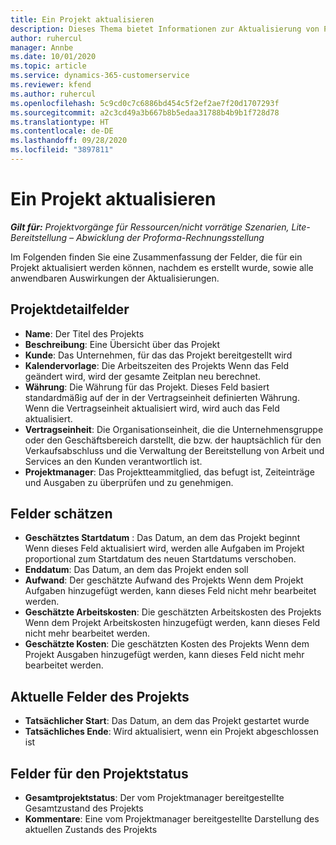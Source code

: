 ```yaml
---
title: Ein Projekt aktualisieren
description: Dieses Thema bietet Informationen zur Aktualisierung von Projekten in Project Operations.
author: ruhercul
manager: Annbe
ms.date: 10/01/2020
ms.topic: article
ms.service: dynamics-365-customerservice
ms.reviewer: kfend
ms.author: ruhercul
ms.openlocfilehash: 5c9cd0c7c6886bd454c5f2ef2ae7f20d1707293f
ms.sourcegitcommit: a2c3cd49a3b667b8b5edaa31788b4b9b1f728d78
ms.translationtype: HT
ms.contentlocale: de-DE
ms.lasthandoff: 09/28/2020
ms.locfileid: "3897811"
---
```

# <a name="update-a-project"></a>Ein Projekt aktualisieren

_**Gilt für:** Projektvorgänge für Ressourcen/nicht vorrätige Szenarien, Lite-Bereitstellung – Abwicklung der Proforma-Rechnungsstellung_

Im Folgenden finden Sie eine Zusammenfassung der Felder, die für ein Projekt aktualisiert werden können, nachdem es erstellt wurde, sowie alle anwendbaren Auswirkungen der Aktualisierungen.

## <a name="project-detail-fields"></a>Projektdetailfelder

- **Name**: Der Titel des Projekts
- **Beschreibung**: Eine Übersicht über das Projekt
- **Kunde**: Das Unternehmen, für das das Projekt bereitgestellt wird
- **Kalendervorlage**: Die Arbeitszeiten des Projekts Wenn das Feld geändert wird, wird der gesamte Zeitplan neu berechnet.
- **Währung**: Die Währung für das Projekt. Dieses Feld basiert standardmäßig auf der in der Vertragseinheit definierten Währung. Wenn die Vertragseinheit aktualisiert wird, wird auch das Feld aktualisiert.
- **Vertragseinheit**: Die Organisationseinheit, die die Unternehmensgruppe oder den Geschäftsbereich darstellt, die bzw. der hauptsächlich für den Verkaufsabschluss und die Verwaltung der Bereitstellung von Arbeit und Services an den Kunden verantwortlich ist. 
- **Projektmanager**: Das Projektteammitglied, das befugt ist, Zeiteinträge und Ausgaben zu überprüfen und zu genehmigen.

## <a name="estimate-fields"></a>Felder schätzen

- **Geschätztes Startdatum** : Das Datum, an dem das Projekt beginnt Wenn dieses Feld aktualisiert wird, werden alle Aufgaben im Projekt proportional zum Startdatum des neuen Startdatums verschoben.
- **Enddatum**: Das Datum, an dem das Projekt enden soll
- **Aufwand**: Der geschätzte Aufwand des Projekts Wenn dem Projekt Aufgaben hinzugefügt werden, kann dieses Feld nicht mehr bearbeitet werden.
- **Geschätzte Arbeitskosten**: Die geschätzten Arbeitskosten des Projekts Wenn dem Projekt Arbeitskosten hinzugefügt werden, kann dieses Feld nicht mehr bearbeitet werden.
- **Geschätzte Kosten**: Die geschätzten Kosten des Projekts Wenn dem Projekt Ausgaben hinzugefügt werden, kann dieses Feld nicht mehr bearbeitet werden.

## <a name="project-actual-fields"></a>Aktuelle Felder des Projekts
- **Tatsächlicher Start**: Das Datum, an dem das Projekt gestartet wurde
- **Tatsächliches Ende**: Wird aktualisiert, wenn ein Projekt abgeschlossen ist

## <a name="project-status-fields"></a>Felder für den Projektstatus

- **Gesamtprojektstatus**: Der vom Projektmanager bereitgestellte Gesamtzustand des Projekts
- **Kommentare**: Eine vom Projektmanager bereitgestellte Darstellung des aktuellen Zustands des Projekts


